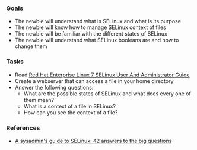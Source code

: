 
### Goals
- The newbie will understand what is SELinux and what is its purpose
- The newbie will know how to manage SELinux context of files
- The newbie will be familiar with the different states of SELinux
- The newbie will understand what SELinux booleans are and how to change them

### Tasks
- Read [Red Hat Enterprise Linux 7 SELinux User And Administrator Guide](./Red_Hat_Enterprise_Linux-7-SELinux_Users_and_Administrators_Guide-en-US.pdf)
- Create a webserver that can access a file in your home directory
- Answer the following questions:
  - What are the possible states of SELinux and what does every one of them mean?
  - What is a context of a file in SELinux?
  - How can you see the context of a file?

### References
- [A sysadmin's guide to SELinux: 42 answers to the big questions](https://opensource.com/article/18/7/sysadmin-guide-selinux)